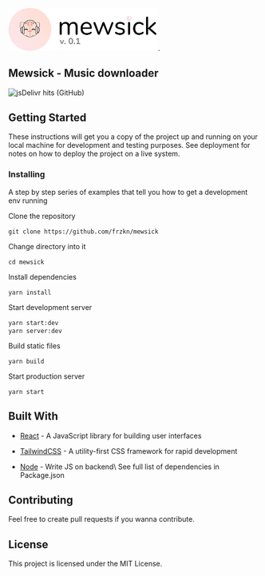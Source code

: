 
<img src="mewsick.png" width="300px">.

## Mewsick - Music downloader

![jsDelivr hits (GitHub)](https://img.shields.io/jsdelivr/gh/hd/frzkn/mewsick)


## Getting Started

These instructions will get you a copy of the project up and running on your local machine for development and testing purposes. See deployment for notes on how to deploy the project on a live system.

### Installing

A step by step series of examples that tell you how to get a development env running

Clone the repository

```
git clone https://github.com/frzkn/mewsick
```

Change directory into it

```
cd mewsick
```

Install dependencies

```
yarn install
```

Start development server

```
yarn start:dev
yarn server:dev
```

Build static files

```
yarn build
```
Start production server

```
yarn start
```
## Built With

- [React](https://reactjs.org/) - A JavaScript library for building user interfaces

* [TailwindCSS](https://tailwindcss.com/) -
  A utility-first CSS framework for
  rapid development
  
* [Node](https://nodejs.org/en/) -
  Write JS on backend\ 
  See full list of dependencies in Package.json
## Contributing

Feel free to create pull requests if you wanna contribute.

## License

This project is licensed under the MIT License.
